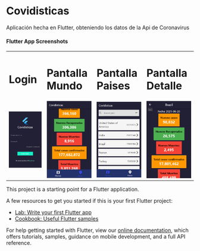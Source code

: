 # Covidisticas

Aplicación hecha en Flutter, obteniendo los datos de la Api de Coronavirus


#### Flutter App Screenshots

<table>
  <tr>
    <td><h1>Login</h1></td>
     <td><h1>Pantalla Mundo</h1></td>
    <td><h1>Pantalla Paises</h1></td>
    <td><h1>Pantalla Detalle</h1></td>
  </tr>
  <tr>
    <td><img src="images/Login.PNG"></td>
    <td><img src="images/World.PNG"></td>
    <td><img src="images/Countries.PNG"></td>
    <td><img src="images/detail.PNG"></td>
  </tr>
 </table>
 
 
 

This project is a starting point for a Flutter application.

A few resources to get you started if this is your first Flutter project:

- [Lab: Write your first Flutter app](https://flutter.dev/docs/get-started/codelab)
- [Cookbook: Useful Flutter samples](https://flutter.dev/docs/cookbook)

For help getting started with Flutter, view our
[online documentation](https://flutter.dev/docs), which offers tutorials,
samples, guidance on mobile development, and a full API reference.
